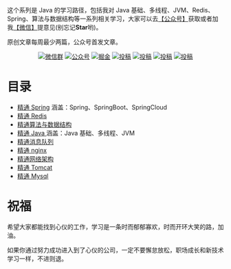 这个系列是 Java 的学习路径，包括我对 Java 基础、多线程、JVM、Redis、Spring、算法与数据结构等一系列相关学习，大家可以去[【公众号】](#公众号)获取或者加我[【微信】](#微信)提意见(别忘记**Star**哟)。

原创文章每周最少两篇，公众号首发文章。

<p align="center">
  <a href="#微信"><img src="https://img.shields.io/badge/weChat-微信群-blue.svg" alt="微信群"></a>
  <a href="#公众号"><img src="https://img.shields.io/badge/%E5%85%AC%E4%BC%97%E5%8F%B7-小李不秃-lightgrey.svg" alt="公众号"></a>
  <a href="https://juejin.im/user/5ddb5a056fb9a07ad665b1d9"><img src="https://img.shields.io/badge/juejin-掘金-blue.svg" alt="掘金"></a>
  <a href="https://www.zhihu.com/people/aobingJava/activities"><img src="https://img.shields.io/badge/zhihu-知乎-informational" alt="投稿"></a>
  <a href="https://me.csdn.net/qq_35190492"><img src="https://img.shields.io/badge/csdn-CSDN-red.svg" alt="投稿"></a>
  <a href="https://my.oschina.net/javaFamily"><img src="https://img.shields.io/badge/oschina-开源中国-green" alt="投稿"></a>
  <a href="https://www.cnblogs.com/ferryman/"><img src="https://img.shields.io/badge/cnblogs-博客园-important.svg" alt="投稿"></a>
</p>

# 目录

- [精通 Spring](/Spring) 涵盖：Spring、SpringBoot、SpringCloud
- [精通 Redis](/Redis)
- [精通算法与数据结构](/Algrithm)
- [精通 Java ](/java)  涵盖：Java 基础、多线程、JVM
- [精通消息队列](/MQ)
- [精通 nginx](/Nginx)
- [精通网络架构](/NetWork)
- [精通 Tomcat ](/Tomcat)
- [精通 Mysql ](/MySQL)


# 祝福

希望大家都能找到心仪的工作，学习是一条时而郁郁寡欢，时而开环大笑的路，加油。

如果你通过努力成功进入到了心仪的公司，一定不要懈怠放松，职场成长和新技术学习一样，不进则退。


  <a name="微信"></a>  <a name="公众号"></a>
